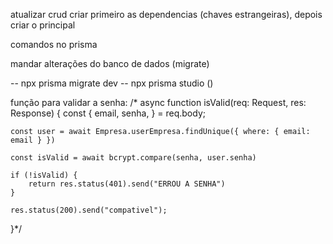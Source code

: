 atualizar crud
criar primeiro as dependencias (chaves estrangeiras), depois criar o principal


<!-- sempre que mudar algo no controller, verificar se esta não dara errro na rota -->

comandos no prisma

mandar alterações do banco de dados (migrate)

-- npx prisma migrate dev
-- npx prisma studio ()

função para validar a senha:
/*
async function isValid(req: Request, res: Response) {
    const {
        email,
        senha,
    } = req.body;

    const user = await Empresa.userEmpresa.findUnique({ where: { email: email } })

    const isValid = await bcrypt.compare(senha, user.senha)

    if (!isValid) {
        return res.status(401).send("ERROU A SENHA")
    }

    res.status(200).send("compativel");
}*/